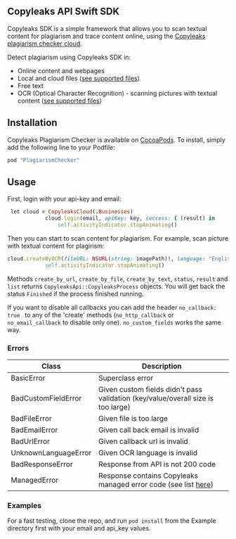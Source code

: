 ## Copyleaks API Swift SDK

Copyleaks SDK is a simple framework that allows you to scan textual content for plagiarism and trace content online, using the [Copyleaks plagiarism checker cloud](https://copyleaks.com/).

Detect plagiarism using Copyleaks SDK in:
- Online content and webpages
- Local and cloud files ([see supported files](https://api.copyleaks.com/GeneralDocumentation/TechnicalSpecifications#supportedfiletypes"))
- Free text
- OCR (Optical Character Recognition) - scanning pictures with textual content ([see supported files](https://api.copyleaks.com/GeneralDocumentation/TechnicalSpecifications#supportedfiletypes))

## Installation

Copyleaks Plagiarism Checker is available on [CocoaPods](https://cocoapods.org/?q=copyleaks). To install, simply add the following line to your Podfile:

```ruby
pod "PlagiarismChecker"
```

## Usage

First, login with your api-key and email:
```ruby
 let cloud = CopyleaksCloud(.Businesses)
            cloud.login(email, apiKey: key, success: { (result) in
                self.activityIndicator.stopAnimating()
```

Then you can start to scan content for plagiarism. For example, scan picture with textual content for plagirism:
```ruby
cloud.createByOCR(fileURL: NSURL(string: imagePath)!, language: "English") { (result) in
            self.activityIndicator.stopAnimating()
```

Methods `create_by_url`, `create_by_file`, `create_by_text`, `status`, `result` and `list` returns `CopyleaksApi::CopyleaksProcess` objects. You will get back the status `Finished` if the process finished running.


If you want to disable all callbacks you can add the header `no_callback: true ` to any of the 'create' methods (`no_http_callback` or `no_email_callback` to disable only one). `no_custom_fields` works the same way.

### Errors

| Class | Description |
|-------|------------|
BasicError | Superclass error 
BadCustomFieldError | Given custom fields didn't pass validation (key/value/overall size is too large)
BadFileError | Given file is too large
BadEmailError | Given call back email is invalid
BadUrlError | Given callback url is invalid
UnknownLanguageError | Given OCR language is invalid
BadResponseError | Response from API is not 200 code
ManagedError | Response contains Copyleaks managed error code (see list [here](https://api.copyleaks.com/Documentation/ErrorList))

### Examples

For a fast testing, clone the repo, and run `pod install` from the Example directory first with your email and api_key values.
